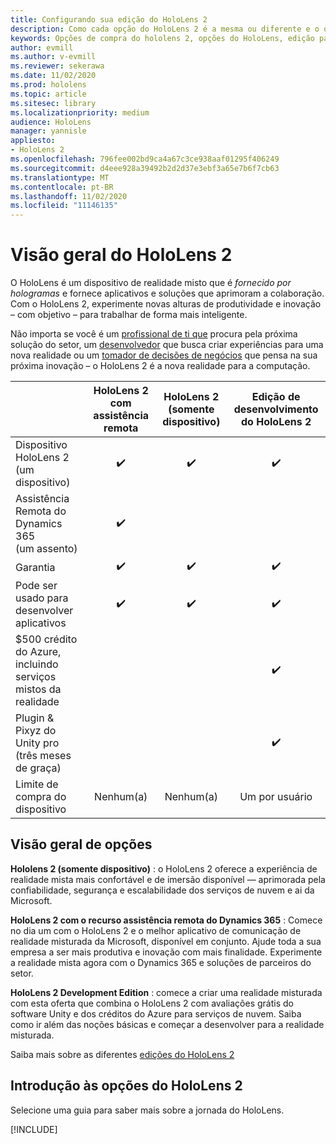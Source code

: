 ```yaml
---
title: Configurando sua edição do HoloLens 2
description: Como cada opção do HoloLens 2 é a mesma ou diferente e o que fazer depois de obter uma.
keywords: Opções de compra do hololens 2, opções do HoloLens, edição para desenvolvedores
author: evmill
ms.author: v-evmill
ms.reviewer: sekerawa
ms.date: 11/02/2020
ms.prod: hololens
ms.topic: article
ms.sitesec: library
ms.localizationpriority: medium
audience: HoloLens
manager: yannisle
appliesto:
- HoloLens 2
ms.openlocfilehash: 796fee002bd9ca4a67c3ce938aaf01295f406249
ms.sourcegitcommit: d4eee928a39492b2d2d37e3ebf3a65e7b6f7cb63
ms.translationtype: MT
ms.contentlocale: pt-BR
ms.lasthandoff: 11/02/2020
ms.locfileid: "11146135"
---
```

# Visão geral do HoloLens 2

O HoloLens é um dispositivo de realidade misto que é *fornecido por hologramas* e fornece aplicativos e soluções que aprimoram a colaboração. Com o HoloLens 2, experimente novas alturas de produtividade e inovação – com objetivo – para trabalhar de forma mais inteligente.

Não importa se você é um [profissional de ti que](https://www.microsoft.com/hololens/apps) procura pela próxima solução do setor, um [desenvolvedor](https://www.microsoft.com/hololens/developers) que busca criar experiências para uma nova realidade ou um [tomador de decisões de negócios](https://www.microsoft.com/hololens/apps) que pensa na sua próxima inovação – o HoloLens 2 é a nova realidade para a computação. 

|                                                         | HoloLens 2 com assistência remota | HoloLens 2 (somente dispositivo) | Edição de desenvolvimento do HoloLens 2 |
|---------------------------------------------------------|:-----------------------------:|:------------------------:|:------------------------------:|
| Dispositivo HoloLens 2 <br>(um dispositivo)                      |               ✔️               |             ✔️            |                ✔️               |
| Assistência Remota do Dynamics 365<br>(um assento)                |               ✔️               |                          |                                |
| Garantia                                                |               ✔️               |             ✔️            |                ✔️               |
| Pode ser usado para desenvolver aplicativos                                 |               ✔️               |             ✔️            |                ✔️               |
| $500 crédito do Azure, incluindo serviços mistos da realidade |                               |                          |                ✔️               |
| Plugin & Pixyz do Unity pro <br>(três meses de graça)        |                               |                          |                ✔️               |
| Limite de compra do dispositivo                                   |              Nenhum(a)             |           Nenhum(a)           |          Um por usuário          |

## Visão geral de opções

**Hololens 2 (somente dispositivo)** : o HoloLens 2 oferece a experiência de realidade mista mais confortável e de imersão disponível — aprimorada pela confiabilidade, segurança e escalabilidade dos serviços de nuvem e ai da Microsoft.

**HoloLens 2 com o recurso assistência remota do Dynamics 365** : Comece no dia um com o HoloLens 2 e o melhor aplicativo de comunicação de realidade misturada da Microsoft, disponível em conjunto. Ajude toda a sua empresa a ser mais produtiva e inovação com mais finalidade. Experimente a realidade mista agora com o Dynamics 365 e soluções de parceiros do setor.

**HoloLens 2 Development Edition** : comece a criar uma realidade misturada com esta oferta que combina o HoloLens 2 com avaliações grátis do software Unity e dos créditos do Azure para serviços de nuvem. Saiba como ir além das noções básicas e começar a desenvolver para a realidade misturada.

Saiba mais sobre as diferentes [edições do HoloLens 2](https://www.microsoft.com/hololens/buy)

## Introdução às opções do HoloLens 2
Selecione uma guia para saber mais sobre a jornada do HoloLens. 

[!INCLUDE[](includes/options-overview.md)]

